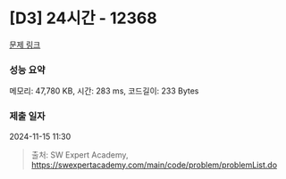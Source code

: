 # [D3] 24시간 - 12368 

[문제 링크](https://swexpertacademy.com/main/code/problem/problemDetail.do?contestProbId=AXsEBlLqedsDFARX) 

### 성능 요약

메모리: 47,780 KB, 시간: 283 ms, 코드길이: 233 Bytes

### 제출 일자

2024-11-15 11:30



> 출처: SW Expert Academy, https://swexpertacademy.com/main/code/problem/problemList.do